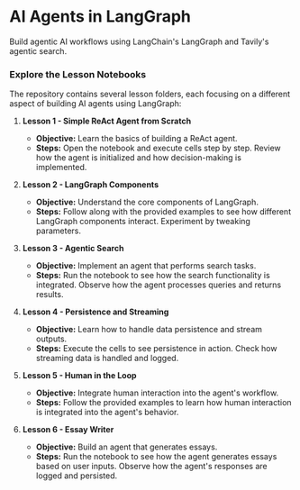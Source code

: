 # AI Agents in LangGraph
Build agentic AI workflows using LangChain's LangGraph and Tavily's agentic search.

### Explore the Lesson Notebooks
The repository contains several lesson folders, each focusing on a different aspect of building AI agents using LangGraph:
1. **Lesson 1 - Simple ReAct Agent from Scratch**
    - **Objective:** Learn the basics of building a ReAct agent.
    - **Steps:** Open the notebook and execute cells step by step. Review how the agent is initialized and how decision-making is implemented.

2. **Lesson 2 - LangGraph Components**
    - **Objective:** Understand the core components of LangGraph.
    - **Steps:** Follow along with the provided examples to see how different LangGraph components interact. Experiment by tweaking parameters.

3. **Lesson 3 - Agentic Search**
    - **Objective:** Implement an agent that performs search tasks.
    - **Steps:** Run the notebook to see how the search functionality is integrated. Observe how the agent processes queries and returns results.

4. **Lesson 4 - Persistence and Streaming**
    - **Objective:** Learn how to handle data persistence and stream outputs.
    - **Steps:** Execute the cells to see persistence in action. Check how streaming data is handled and logged.

5. **Lesson 5 - Human in the Loop**
    - **Objective:** Integrate human interaction into the agent's workflow.
    - **Steps:** Follow the provided examples to learn how human interaction is integrated into the agent's behavior.

6. **Lesson 6 - Essay Writer**
    - **Objective:** Build an agent that generates essays.
    - **Steps:** Run the notebook to see how the agent generates essays based on user inputs. Observe how the agent's responses are logged and persisted.

    